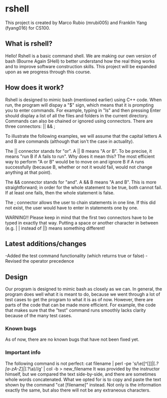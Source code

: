 # rshell
This project is created by Marco Rubio (mrubi005) and Franklin Yang (fyang016) for CS100.

## What is rshell?
Hello!
Rshell is a basic command shell. We are making our own version of bash (Bourne Again SHell) to better understand how the real thing works and to improve software construction skills.
This project will be expanded upon as we progress through this course.

## How does it work?
Rshell is designed to mimic bash (mentioned earlier) using C++ code. When run, the program will dispay a "$" sign, which means that it is prompting you to enter commands.
For example, typing in "ls" and then pressing Enter should display a list of all the files and folders in the current directory.
Commands can also be chained or ignored using connectors. 
There are three connectors:
||
&&
;

To illustrate the following examples, we will assume that the capital letters A and B are commands (although that isn't the case in actuality).

The || connector stands for "or". A || B means "A or B". To be precise, it means "run B if A fails to run". Why does it mean this? The most efficient way to perform "A or B" would be to move on and ignore B if A runs successfully (because B, whether or not it would fail, would not change anything at that point).

The && connector stands for "and". A && B means "A and B". This is more straightforward; in order for the whole statement to be true, both cannot fail. If at least one fails, then the whole statement is false.

The ; connector allows the user to chain statements in one line. If this did not exist, the user would have to enter in statements one by one.

WARNING!! Please keep in mind that the first two connectors have to be typed in exactly that way. Putting a space or another character in between (e.g. | | instead of ||) means something different!

## Latest additions/changes
-Added the test command functionality (which returns true or false)
-Revised the operator precedence

## Design
Our program is designed to mimic bash as closely as we can. In general, the program does well what it is meant to do, because we went through a lot of test cases to get the program to what it is as of now. However, there are parts of the code that can be made more efficient. For example, the code that makes sure that the "test" command runs smoothly lacks clarity because of the many test cases.


### Known bugs
As of now, there are no known bugs that have not been fixed yet.

### Important info
The following command is not perfect:
cat filename | perl -pe 's/\e([^\[\]]|\[.*?[a-zA-Z]|\].*?\a)//g' | col -b > new_filename
It was provided by the instructor himself, but we compared the text side-by-side, and there are sometimes whole words concatenated. What we opted for is to copy and paste the text shown by the command "cat [filename]" instead. Not only is the information exactly the same, but also there will not be any extraneous characters.